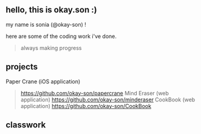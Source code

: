 ## hello, this is okay.son :)
my name is sonia (@okay-son) !

here are some of the coding work i've done.
> always making progress

## projects
Paper Crane (iOS application)
> https://github.com/okay-son/papercrane
Mind Eraser (web application)
> https://github.com/okay-son/minderaser
CookBook (web application)
> https://github.com/okay-son/CookBook

## classwork


<!---
okay-son/okay-son is a ✨ special ✨ repository because its `README.md` (this file) appears on your GitHub profile.
You can click the Preview link to take a look at your changes.
--->
